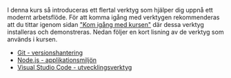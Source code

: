 I denna kurs så introduceras ett flertal verktyg som hjälper dig uppnå ett modernt arbetsflöde. För att komma igång med verktygen rekommenderas att du tittar igenom sidan ["Kom igång med kursen"](https://coursepress.lnu.se/kurs/grundlaggande-programmering/kom-igang-med-kursen/) där dessa verktyg installeras och demonstreras. Nedan följer en kort lisning av de verktyg som används i kursen.

- [Git - versionshantering](https://coursepress.gitbook.io/1dv021/guider/programvaror/git-versionshantering)
- [Node.js - applikationsmiljön](https://coursepress.gitbook.io/1dv021/guider/programvaror/node.js-applikationsmiljon)
- [Visual Studio Code - utvecklingsverktyg](https://coursepress.gitbook.io/1dv021/guider/programvaror/visual-studio-code-utvecklingsverktyg)
